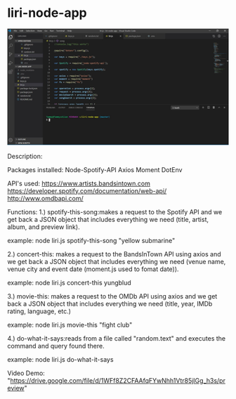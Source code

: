 # liri-node-app

![](https://github.com/tamrichardson/liri-node-app/blob/master/Capture.JPG)

Description:

Packages installed:
Node-Spotify-API
Axios
Moment
DotEnv


API's used:
https://www.artists.bandsintown.com
https://developer.spotify.com/documentation/web-api/
http://www.omdbapi.com/


Functions:
1.) spotify-this-song:makes a request to the Spotify API and we get back a JSON object that includes everything we need (title, artist, album, and preview link).

example: node liri.js spotify-this-song "yellow submarine"

2.) concert-this: makes a request to the BandsInTown API using axios and we get back a JSON object that includes everything we need (venue name, venue city and event date (moment.js used to fomat date)).

example: node liri.js concert-this yungblud

3.) movie-this: makes a request to the OMDb API using axios and we get back a JSON object that includes everything we need (title, year, IMDb rating, language, etc.)

example: node liri.js movie-this "fight club"

4.) do-what-it-says:reads from a file called "random.text" and executes the command and query found there.

example: node liri.js do-what-it-says

Video Demo:
"https://drive.google.com/file/d/1WFf8Z2CFAAfqFYwNhh1Vtr85jIGg_h3s/preview" 
